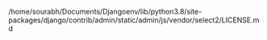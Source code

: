 /home/sourabh/Documents/Djangoenv/lib/python3.8/site-packages/django/contrib/admin/static/admin/js/vendor/select2/LICENSE.md